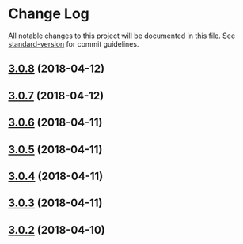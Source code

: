 # Change Log

All notable changes to this project will be documented in this file. See [standard-version](https://github.com/conventional-changelog/standard-version) for commit guidelines.

<a name="3.0.8"></a>
## [3.0.8](https://github.com/rhases/cep-as-promised/compare/v3.0.7...v3.0.8) (2018-04-12)



<a name="3.0.7"></a>
## [3.0.7](https://github.com/rhases/cep-as-promised/compare/v3.0.6...v3.0.7) (2018-04-12)



<a name="3.0.6"></a>
## [3.0.6](https://github.com/rhases/cep-as-promised/compare/v3.0.5...v3.0.6) (2018-04-11)



<a name="3.0.5"></a>
## [3.0.5](https://github.com/rhases/cep-as-promised/compare/v3.0.4...v3.0.5) (2018-04-11)



<a name="3.0.4"></a>
## [3.0.4](https://github.com/rhases/cep-as-promised/compare/v3.0.3...v3.0.4) (2018-04-11)



<a name="3.0.3"></a>
## [3.0.3](https://github.com/rhases/cep-as-promised/compare/v3.0.2...v3.0.3) (2018-04-11)



<a name="3.0.2"></a>
## [3.0.2](https://github.com/rhases/cep-as-promised/compare/v3.0.0...v3.0.2) (2018-04-10)
